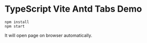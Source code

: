 TypeScript Vite Antd Tabs Demo
===========================

```
npm install
npm start
```

It will open page on browser automatically.

